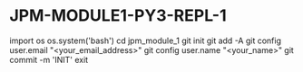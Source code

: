 # JPM-MODULE1-PY3-REPL-1
import os
os.system('bash')
cd jpm_module_1
git init
git add -A
git config user.email "<your_email_address>"
git config user.name "<your_name>"
git commit -m 'INIT'
exit
